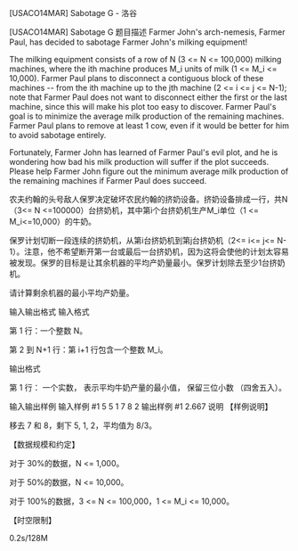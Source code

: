 



[USACO14MAR] Sabotage G - 洛谷














[USACO14MAR] Sabotage G
题目描述
Farmer John's arch-nemesis, Farmer Paul, has decided to sabotage Farmer John's milking equipment!

The milking equipment consists of a row of N (3 <= N <= 100,000) milking machines, where the ith machine produces M\_i units of milk (1 <= M\_i <= 10,000).  Farmer Paul plans to disconnect a contiguous block of these machines -- from the ith machine up to the jth machine (2 <= i <= j <= N-1); note that Farmer Paul does not want to disconnect either the first or the last machine, since this will make his plot too easy to discover.  Farmer Paul's goal is to minimize the average milk production of the remaining machines.  Farmer Paul plans to remove at least 1 cow, even if it would be better for him to avoid sabotage entirely.

Fortunately, Farmer John has learned of Farmer Paul's evil plot, and he is wondering how bad his milk production will suffer if the plot succeeds.  Please help Farmer John figure out the minimum average milk production of the remaining machines if Farmer Paul does succeed.

农夫约翰的头号敌人保罗决定破坏农民约翰的挤奶设备。挤奶设备排成一行，共N（3<= N <=100000）台挤奶机，其中第i个台挤奶机生产M\_i单位（1 <= M\_i<=10,000）的牛奶。


保罗计划切断一段连续的挤奶机，从第i台挤奶机到第j台挤奶机（2<= i<= j<= N-1）。注意，他不希望断开第一台或最后一台挤奶机，因为这将会使他的计划太容易被发现。保罗的目标是让其余机器的平均产奶量最小。保罗计划除去至少1台挤奶机。

请计算剩余机器的最小平均产奶量。

输入输出格式
输入格式

第 1 行：一个整数 N。

第 2 到 N+1 行：第 i+1 行包含一个整数 M\_i。

输出格式

第 1 行： 一个实数， 表示平均牛奶产量的最小值， 保留三位小数 （四舍五入）。

输入输出样例
输入样例 #1
5
5
1
7
8
2
输出样例 #1
2.667
说明
【样例说明】

移去 7 和 8，剩下 5, 1, 2，平均值为 8/3。

【数据规模和约定】

对于 30%的数据，N <= 1,000。

对于 50%的数据，N <= 10,000。

对于 100%的数据，3 <= N <= 100,000，1 <= M\_i <= 10,000。

【时空限制】

0.2s/128M







